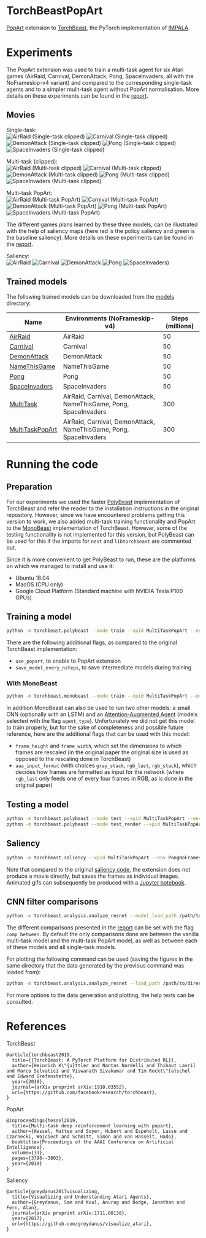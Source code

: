 # TorchBeastPopArt
[PopArt](https://arxiv.org/abs/1809.04474) extension to [TorchBeast](https://github.com/facebookresearch/torchbeast), the PyTorch implementation of [IMPALA](https://github.com/deepmind/scalable_agent).

# Experiments
The PopArt extension was used to train a multi-task agent for six Atari games (AirRaid, Carnival, DemonAttack, Pong, SpaceInvaders, all with the NoFrameskip-v4 variant) and compared to the corresponding single-task agents and to a simpler mulit-task agent without PopArt normalisation. More details on these experiments can be found in the [report](results/report.pdf).

## Movies

Single-task:  
![AirRaid (Single-task clipped)](movies/AirRaid_050009600_AirRaidNoFrameskip-v4.gif)
![Carnival (Single-task clipped)](movies/Carnival_050002560_CarnivalNoFrameskip-v4.gif)
![DemonAttack (Single-task clipped)](movies/DemonAttack_050001280_DemonAttackNoFrameskip-v4.gif)
![Pong (Single-task clipped)](movies/Pong_050013440_PongNoFrameskip-v4.gif)
![SpaceInvaders (Single-task clipped)](movies/SpaceInvaders_050001280_SpaceInvadersNoFrameskip-v4.gif)
  
Multi-task (clipped):  
![AirRaid (Multi-task clipped)](movies/MultiTask_300014720_AirRaidNoFrameskip-v4.gif)
![Carnival (Multi-task clipped)](movies/MultiTask_300014720_CarnivalNoFrameskip-v4.gif)
![DemonAttack (Multi-task clipped)](movies/MultiTask_300014720_DemonAttackNoFrameskip-v4.gif)
![Pong (Multi-task clipped)](movies/MultiTask_300014720_PongNoFrameskip-v4.gif)
![SpaceInvaders (Multi-task clipped)](movies/MultiTask_300014720_SpaceInvadersNoFrameskip-v4.gif)
  
Multi-task PopArt:  
![AirRaid (Multi-task PopArt)](movies/MultiTaskPopart_300010240_AirRaidNoFrameskip-v4.gif)
![Carnival (Multi-task PopArt)](movies/MultiTaskPopart_300010240_CarnivalNoFrameskip-v4.gif)
![DemonAttack (Multi-task PopArt)](movies/MultiTaskPopart_300010240_DemonAttackNoFrameskip-v4.gif)
![Pong (Multi-task PopArt)](movies/MultiTaskPopart_300010240_PongNoFrameskip-v4.gif)
![SpaceInvaders (Multi-task PopArt)](movies/MultiTaskPopart_300010240_SpaceInvadersNoFrameskip-v4.gif)

The different games plans learned by these three models, can be illustrated with the help of saliency maps (here red is the policy saliency and green is the baseline saliency). More details on these experiments can be found in the [report](results/report.pdf).

Saliency:  
![AirRaid](movies/Saliency_AirRaidNoFrameskip-v4.gif)
![Carnival](movies/Saliency_CarnivalNoFrameskip-v4.gif)
![DemonAttack](movies/Saliency_DemonAttackNoFrameskip-v4.gif)
![Pong](movies/Saliency_PongNoFrameskip-v4.gif)
![SpaceInvaders)](movies/Saliency_SpaceInvadersNoFrameskip-v4.gif)


## Trained models
The following trained models can be downloaded from the [models](models/) directory:

| Name | Environments (NoFrameskip-v4) | Steps (millions) |
| ---- |------------- | ---------------- |
| [AirRaid](models/AirRaid) | AirRaid | 50 |
| [Carnival](models/Carnival) | Carnival  | 50 |
| [DemonAttack](models/DemonAttack) | DemonAttack | 50 |
| [NameThisGame](models/NameThisGame) | NameThisGame | 50 |
| [Pong](models/Pong) | Pong | 50 |
| [SpaceInvaders](models/SpaceInvaders) | SpaceInvaders | 50 |
| [MultiTask](models/MultiTask) | AirRaid, Carnival, DemonAttack, NameThisGame, Pong, SpaceInvaders | 300 |
| [MultiTaskPopArt](models/MultiTaskPopArt) | AirRaid, Carnival, DemonAttack, NameThisGame, Pong, SpaceInvaders | 300 |


# Running the code
## Preparation
For our experiments we used the faster [PolyBeast](https://github.com/facebookresearch/torchbeast#faster-version-polybeast) implementation of TorchBeast and refer the reader to the installation instructions in the original repository. However, since we have encountered problems getting this version to work, we also added multi-task training functionality and PopArt to the [MonoBeast](https://github.com/facebookresearch/torchbeast#getting-started-monobeast) implementation of TorchBeast. However, some of the testing functionality is not implemented for this version, but PolyBeast can be used for this if the imports for `nest` and `libtorchbeast` are commented out.

Since it is more convenient to get PolyBeast to run, these are the platforms on which we managed to install and use it:
- Ubuntu 18.04
- MacOS (CPU only)
- Google Cloud Platform (Standard machine with NVIDIA Tesla P100 GPUs)

## Training a model
```bash
python -m torchbeast.polybeast --mode train --xpid MultiTaskPopArt --env AirRaidNoFrameskip-v4,CarnivalNoFrameskip-v4,DemonAttackNoFrameskip-v4,NameThisGameNoFrameskip-v4,PongNoFrameskip-v4,SpaceInvadersNoFrameskip-v4 --total_steps 300000000 --use_popart
```
There are the following additional flags, as compared to the original TorchBeast implementation:
- `use_popart`, to enable to PopArt extension
- `save_model_every_nsteps`, to save intermediate models during training

### With MonoBeast
```bash
python -m torchbeast.monobeast --mode train --xpid MultiTaskPopArt --env AirRaidNoFrameskip-v4,CarnivalNoFrameskip-v4,DemonAttackNoFrameskip-v4,NameThisGameNoFrameskip-v4,PongNoFrameskip-v4,SpaceInvadersNoFrameskip-v4 --total_steps 300000000 --use_popart
```

In addition MonoBeast can also be used to run two other models: a small CNN (optionally with an LSTM) and an [Attention-Augmented Agent](https://arxiv.org/abs/1906.02500) (models selected with the flag `agent_type`). Unfortunately we did not get this model to train properly, but for the sake of completeness and possible future reference, here are the additional flags that can be used with this model:
- `frame_height` and `frame_width`, which set the dimensions to which frames are rescaled (in the original paper the original size is used as opposed to the rescaling done in TorchBeast)
- `aaa_input_format` (with choices `gray_stack`, `rgb_last`, `rgb_stack`), which decides how frames are formatted as input for the network (where `rgb_last` only feeds one of every four frames in RGB, as is done in the original paper)

## Testing a model
```bash
python -m torchbeast.polybeast --mode test --xpid MultiTaskPopArt --env PongNoFrameskip-v4 --savedir=./models
python -m torchbeast.polybeast --mode test_render --xpid MultiTaskPopArt --env PongNoFrameskip-v4 --savedir=./models
```

## Saliency
```bash
python -m torchbeast.saliency --xpid MultiTaskPopArt --env PongNoFrameskip-v4 --first_frame 0 --num_frames 100 --savedir=./models
```
Note that compared to the original [saliency code](https://github.com/greydanus/visualize_atari), the extension does not produce a movie directly, but saves the frames as individual images. Animated gifs can subsequently be produced with a [Jupyter notebook](results/movies.ipynb).

## CNN filter comparisons
```bash
python -m torchbeast.analysis.analyze_resnet --model_load_path /path/to/directory --mode filter_comp --comp_num_models 10
```
The different comparisons presented in the [report](results/report.pdf) can be set with the flag `comp_between`. By default the only comparisons done are between the vanilla multi-task model and the multi-task PopArt model, as well as between each of these models and all single-task models.

For plotting the following command can be used (saving the figures in the same directory that the data generated by the previous command was loaded from):
```bash
python -m torchbeast.analysis.analyze_resnet --load_path /path/to/directory --mode filter_comp_plot --save_figures
```
For more options to the data generation and plotting, the help texts can be consulted.

# References
TorchBeast
```
@article{torchbeast2019,
  title={{TorchBeast: A PyTorch Platform for Distributed RL}},
  author={Heinrich K\"{u}ttler and Nantas Nardelli and Thibaut Lavril and Marco Selvatici and Viswanath Sivakumar and Tim Rockt\"{a}schel and Edward Grefenstette},
  year={2019},
  journal={arXiv preprint arXiv:1910.03552},
  url={https://github.com/facebookresearch/torchbeast},
}
```

PopArt
```
@inproceedings{hessel2019,
  title={Multi-task deep reinforcement learning with popart},
  author={Hessel, Matteo and Soyer, Hubert and Espeholt, Lasse and Czarnecki, Wojciech and Schmitt, Simon and van Hasselt, Hado},
  booktitle={Proceedings of the AAAI Conference on Artificial Intelligence},
  volume={33},
  pages={3796--3803},
  year={2019}
}
```

Saliency
```
@article{greydanus2017visualizing,
  title={Visualizing and Understanding Atari Agents},
  author={Greydanus, Sam and Koul, Anurag and Dodge, Jonathan and Fern, Alan},
  journal={arXiv preprint arXiv:1711.00138},
  year={2017},
  url={https://github.com/greydanus/visualize_atari},
}
```

